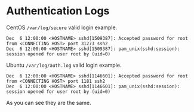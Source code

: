 # Authentication Logs

CentOS `/var/log/secure` valid login example.

```shell
Dec  6 12:00:00 <HOSTNAME> sshd[1509387]: Accepted password for root from <CONNECTING HOST> port 31273 ssh2
Dec  6 12:00:00 <HOSTNAME> sshd[1509387]: pam_unix(sshd:session): session opened for user root by (uid=0)

```

Ubuntu `/var/log/auth.log` valid login example.

```shell
Dec  6 12:00:00 <HOSTNAME> sshd[1146601]: Accepted password for root from <CONNECTING HOST> port 1181 ssh2
Dec  6 12:00:00 <HOSTNAME> sshd[1146601]: pam_unix(sshd:session): session opened for user root by (uid=0)

```

As you can see they are the same.

